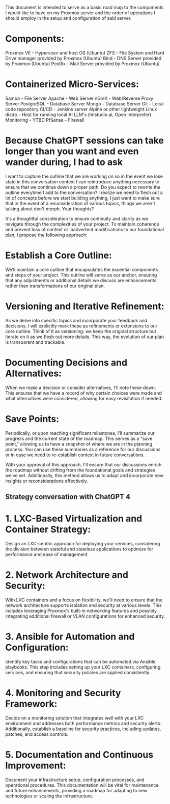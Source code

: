 This document is intended to serve as a basic road map to the components I would like to have on my Proxmox server and the order of operations I should employ in the setup and configuration of said server.

# Components:
Proxmox VE - Hypervisor and host OS (Ubuntu)
ZFS - File System and Hard Drive manager provided by Proxmox (Ubuntu)
Bind - DNS Server provided by Proxmox (Ubuntu)
Postfix - Mail Server provided by Proxmox (Ubuntu)

# Containerized Micro-Services:
Samba - File Server
Apache - Web Server
nGinX - Web/Reverse Proxy Server
PostgreSQL - Database Server
Mongo - Database Server
Git - Local code repository
CI/CD - Jenkins server
Alpine or other lightweight Linux distro - Host for running local AI LLM's (lmstudio.ai, Open Interpreter)
Monitoring - YTBD
PfSense - Firewall


# Because ChatGPT sessions can take longer than you want and even wander during, I had to ask
I want to capture the outline that we are working on so in the event we lose state in this conversation context I can reintroduce anything necessary to ensure that we continue down a proper path. Do you expect to rewrite the outline everytime I add to the conversation? I realize we need to flesh out a lot of concepts before we start building anything, I just want to make sure that in the event of a reconsideration of various topics, things we aren't talking about don't morph. Your thoughts?

It's a thoughtful consideration to ensure continuity and clarity as we navigate through the complexities of your project. To maintain coherence and prevent loss of context or inadvertent modifications to our foundational plan, I propose the following approach:

# Establish a Core Outline: 
We’ll maintain a core outline that encapsulates the essential components and steps of your project. This outline will serve as our anchor, ensuring that any adjustments or additional details we discuss are enhancements rather than transformations of our original plan.

# Versioning and Iterative Refinement: 
As we delve into specific topics and incorporate your feedback and decisions, I will explicitly mark these as refinements or extensions to our core outline. Think of it as versioning: we keep the original structure but iterate on it as we flesh out more details. This way, the evolution of our plan is transparent and trackable.

# Documenting Decisions and Alternatives: 
When we make a decision or consider alternatives, I'll note these down. This ensures that we have a record of why certain choices were made and what alternatives were considered, allowing for easy revisitation if needed.

# Save Points: 
Periodically, or upon reaching significant milestones, I’ll summarize our progress and the current state of the roadmap. This serves as a "save point," allowing us to have a snapshot of where we are in the planning process. You can use these summaries as a reference for our discussions or in case we need to re-establish context in future conversations.

With your approval of this approach, I'll ensure that our discussions enrich the roadmap without drifting from the foundational goals and strategies we’ve set. Additionally, this method allows us to adapt and incorporate new insights or reconsiderations effectively.

## Strategy conversation with ChatGPT 4

# 1. LXC-Based Virtualization and Container Strategy: 
Design an LXC-centric approach for deploying your services, considering the division between stateful and stateless applications to optimize for performance and ease of management.

# 2. Network Architecture and Security: 
With LXC containers and a focus on flexibility, we'll need to ensure that the network architecture supports isolation and security at various levels. This includes leveraging Proxmox's built-in networking features and possibly integrating additional firewall or VLAN configurations for enhanced security.

# 3. Ansible for Automation and Configuration: 
Identify key tasks and configurations that can be automated via Ansible playbooks. This step includes setting up your LXC containers, configuring services, and ensuring that security policies are applied consistently.

# 4. Monitoring and Security Framework: 
Decide on a monitoring solution that integrates well with your LXC environment and addresses both performance metrics and security alerts. Additionally, establish a baseline for security practices, including updates, patches, and access controls.

# 5. Documentation and Continuous Improvement: 
Document your infrastructure setup, configuration processes, and operational procedures. This documentation will be vital for maintenance and future enhancements, providing a roadmap for adapting to new technologies or scaling the infrastructure.